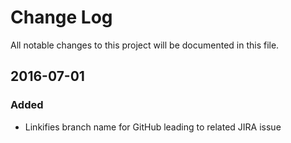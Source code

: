 # Change Log
All notable changes to this project will be documented in this file.

## 2016-07-01
### Added
- Linkifies branch name for GitHub leading to related JIRA issue

